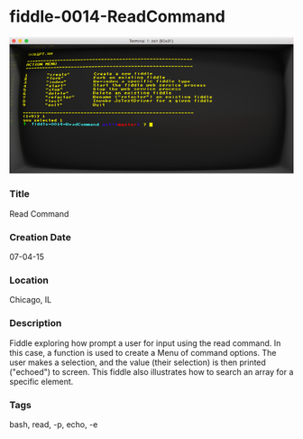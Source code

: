 fiddle-0014-ReadCommand
======

![Screenshot](screenshot.png)


### Title

Read Command


### Creation Date

07-04-15


### Location

Chicago, IL


### Description

Fiddle exploring how prompt a user for input using the read command.  In this case, a function is used
to create a Menu of command options.  The user makes a selection, and the value (their selection) is then
printed ("echoed") to screen.  This fiddle also illustrates how to search an array for a specific element.


### Tags

bash, read, -p, echo, -e
